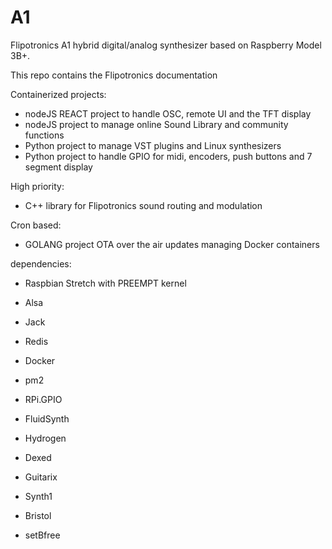# A1
Flipotronics A1 hybrid digital/analog synthesizer based on Raspberry Model 3B+.

This repo contains the Flipotronics documentation

 Containerized projects:
- nodeJS REACT project to handle OSC, remote UI and the TFT display
- nodeJS project to manage online Sound Library and community functions
- Python project to manage VST plugins and Linux synthesizers
- Python project to handle GPIO for midi, encoders, push buttons and 7 segment display

High priority:
- C++ library for Flipotronics sound routing and modulation

Cron based:
- GOLANG project OTA over the air updates managing Docker containers


dependencies:

- Raspbian Stretch with PREEMPT kernel
- Alsa
- Jack
- Redis
- Docker
- pm2
- RPi.GPIO

- FluidSynth
- Hydrogen
- Dexed
- Guitarix
- Synth1
- Bristol
- setBfree
